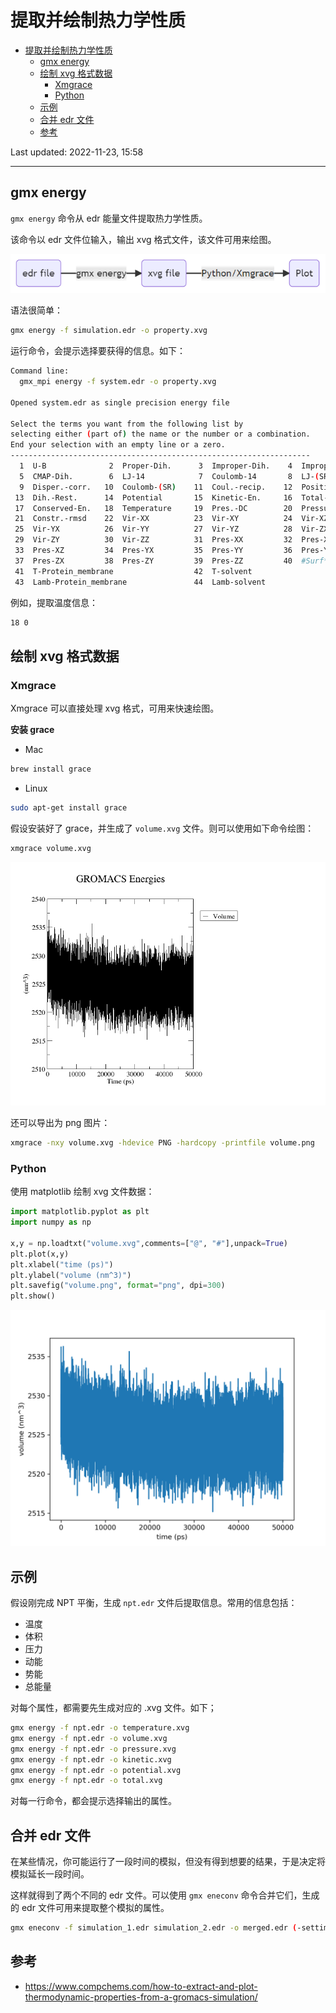 # 提取并绘制热力学性质

- [提取并绘制热力学性质](#提取并绘制热力学性质)
  - [gmx energy](#gmx-energy)
  - [绘制 xvg 格式数据](#绘制-xvg-格式数据)
    - [Xmgrace](#xmgrace)
    - [Python](#python)
  - [示例](#示例)
  - [合并 edr 文件](#合并-edr-文件)
  - [参考](#参考)

Last updated: 2022-11-23, 15:58
****

## gmx energy

`gmx energy` 命令从 edr 能量文件提取热力学性质。

该命令以 edr 文件位输入，输出 xvg 格式文件，该文件可用来绘图。

![](images/2022-11-23-15-16-33.png)

语法很简单：

```bash
gmx energy -f simulation.edr -o property.xvg 
```

运行命令，会提示选择要获得的信息。如下：

```bash
Command line:
  gmx_mpi energy -f system.edr -o property.xvg

Opened system.edr as single precision energy file

Select the terms you want from the following list by
selecting either (part of) the name or the number or a combination.
End your selection with an empty line or a zero.
-------------------------------------------------------------------
  1  U-B              2  Proper-Dih.      3  Improper-Dih.    4  Improper-Dih.
  5  CMAP-Dih.        6  LJ-14            7  Coulomb-14       8  LJ-(SR)
  9  Disper.-corr.   10  Coulomb-(SR)    11  Coul.-recip.    12  Position-Rest.
 13  Dih.-Rest.      14  Potential       15  Kinetic-En.     16  Total-Energy
 17  Conserved-En.   18  Temperature     19  Pres.-DC        20  Pressure
 21  Constr.-rmsd    22  Vir-XX          23  Vir-XY          24  Vir-XZ
 25  Vir-YX          26  Vir-YY          27  Vir-YZ          28  Vir-ZX
 29  Vir-ZY          30  Vir-ZZ          31  Pres-XX         32  Pres-XY
 33  Pres-XZ         34  Pres-YX         35  Pres-YY         36  Pres-YZ
 37  Pres-ZX         38  Pres-ZY         39  Pres-ZZ         40  #Surf*SurfTen
 41  T-Protein_membrane                  42  T-solvent
 43  Lamb-Protein_membrane               44  Lamb-solvent
```

例如，提取温度信息：

```bash
18 0 
```

## 绘制 xvg 格式数据

### Xmgrace

Xmgrace 可以直接处理 xvg 格式，可用来快速绘图。

**安装 grace**

- Mac

```bash
brew install grace
```

- Linux

```bash
sudo apt-get install grace
```

假设安装好了 grace，并生成了 `volume.xvg` 文件。则可以使用如下命令绘图：

```bash
xmgrace volume.xvg
```

![](images/2022-11-23-15-30-59.png)

还可以导出为 png 图片：

```bash
xmgrace -nxy volume.xvg -hdevice PNG -hardcopy -printfile volume.png
```

### Python

使用 matplotlib 绘制 xvg 文件数据：

```python
import matplotlib.pyplot as plt
import numpy as np

x,y = np.loadtxt("volume.xvg",comments=["@", "#"],unpack=True)
plt.plot(x,y)
plt.xlabel("time (ps)")
plt.ylabel("volume (nm^3)")
plt.savefig("volume.png", format="png", dpi=300)
plt.show()
```

![](images/2022-11-23-15-32-27.png)

## 示例

假设刚完成 NPT 平衡，生成 `npt.edr` 文件后提取信息。常用的信息包括：

- 温度
- 体积
- 压力
- 动能
- 势能
- 总能量

对每个属性，都需要先生成对应的 .xvg 文件。如下；

```bash
gmx energy -f npt.edr -o temperature.xvg
gmx energy -f npt.edr -o volume.xvg
gmx energy -f npt.edr -o pressure.xvg
gmx energy -f npt.edr -o kinetic.xvg
gmx energy -f npt.edr -o potential.xvg
gmx energy -f npt.edr -o total.xvg
```

对每一行命令，都会提示选择输出的属性。

## 合并 edr 文件

在某些情况，你可能运行了一段时间的模拟，但没有得到想要的结果，于是决定将模拟延长一段时间。

这样就得到了两个不同的 edr 文件。可以使用 `gmx eneconv` 命令合并它们，生成的 edr 文件可用来提取整个模拟的属性。

```bash
gmx eneconv -f simulation_1.edr simulation_2.edr -o merged.edr (-settime)
```

## 参考

- https://www.compchems.com/how-to-extract-and-plot-thermodynamic-properties-from-a-gromacs-simulation/
